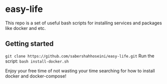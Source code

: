 # easy-life
This repo is a set of useful bash scripts for installing services and packages like docker and etc.

## Getting started
`git clone https://github.com/sabershahhoseini/easy-life.git`
Run the script:
`bash install-docker.sh`

Enjoy your free time of not wasting your time searching for how to install docker and docker-compose!
